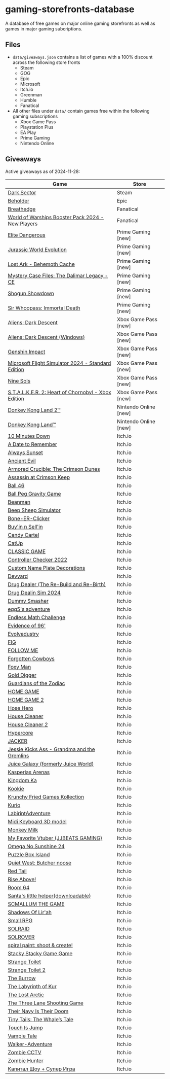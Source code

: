 # gaming-storefronts-database

A database of free games on major online gaming storefronts as well as games in major gaming subcriptions.

## Files

- `data/giveaways.json` contains a list of games with a 100% discount across the following store fronts
  - Steam
  - GOG
  - Epic
  - Microsoft
  - Itch.io
  - Greenman
  - Humble
  - Fanatical
- All other files under `data/` contain games free within the following gaming subscriptions
  - Xbox Game Pass
  - Playstation Plus
  - EA Play
  - Prime Gaming
  - Nintendo Online

## Giveaways

Active giveaways as of 2024-11-28:

| Game | Store |
| --- | --- |
| [Dark Sector](https://store.steampowered.com/app/29900/Dark_Sector) | Steam |
| [Beholder](https://store.epicgames.com/en-US/p/beholder-8c3b4c) | Epic |
| [Breathedge](https://www.fanatical.com/en/game/breathedge) | Fanatical |
| [World of Warships Booster Pack 2024 - New Players](https://www.fanatical.com/en/game/world-of-warships-booster-pack-2024-new-players) | Fanatical |
| [Elite Dangerous](https://gaming.amazon.com/elite-dangerous-epic/dp/amzn1.pg.item.26dc4db5-9ad6-4a58-bd73-276adf5411bb?ref_=SM_EliteDangerous_S01_FGWP_CRWN) | Prime Gaming [new] |
| [Jurassic World Evolution](https://gaming.amazon.com/jurassic-world-evolution-epic/dp/amzn1.pg.item.140fad39-9af7-4c9c-bba1-a6d4a4b83d99?ref_=SM_JurassicWorldEvolution_S01_FGWP_CRWN) | Prime Gaming [new] |
| [Lost Ark - Behemoth Cache](https://gaming.amazon.com/behemoth-cache/dp/amzn1.pg.item.42a38ed1-ecdf-435f-940e-41948575de79?ref_=SM_LostArk_S03_D03_CRWN) | Prime Gaming [new] |
| [Mystery Case Files: The Dalimar Legacy - CE](https://gaming.amazon.com/mystery-case-files-the-dalimar-legacy-ce-aga/dp/amzn1.pg.item.1683372f-d154-479e-85b9-47f1430ac849?ref_=SM_MysteryCaseFilesTheDalimarLegacyCE_S01_FGWP_CRWN) | Prime Gaming [new] |
| [Shogun Showdown](https://gaming.amazon.com/shogun-showdown-gog/dp/amzn1.pg.item.c3a4b220-2762-416d-ae9c-e849044cc918?ref_=SM_ShogunShowdown_S01_FGWP_CRWN) | Prime Gaming [new] |
| [Sir Whoopass: Immortal Death](https://gaming.amazon.com/sir-whoopass-immortal-death-gog/dp/amzn1.pg.item.e6dbfe9b-01d8-4b6e-b804-e35656e9d143?ref_=SM_SirWhoopassImmortalDeath_S01_FGWP_CRWN) | Prime Gaming [new] |
| [Aliens: Dark Descent](https://www.xbox.com/en-en/games/store/-/9MX7DMHK13SC) | Xbox Game Pass [new] |
| [Aliens: Dark Descent (Windows)](https://www.xbox.com/en-en/games/store/-/9N1M64W9XZQ7) | Xbox Game Pass [new] |
| [Genshin Impact](https://www.xbox.com/en-en/games/store/-/9N7TFFRRZCC9) | Xbox Game Pass [new] |
| [Microsoft Flight Simulator 2024 - Standard Edition](https://www.xbox.com/en-en/games/store/-/9P2VGCTBMM52) | Xbox Game Pass [new] |
| [Nine Sols](https://www.xbox.com/en-en/games/store/-/9N3LGKGF3CC2) | Xbox Game Pass [new] |
| [S.T.A.L.K.E.R. 2: Heart of Chornobyl - Xbox Edition](https://www.xbox.com/en-en/games/store/-/9P7ZBF3S7PSS) | Xbox Game Pass [new] |
| [Donkey Kong Land 2™](https://www.nintendo.com/us/switch/online/nintendo-switch-online/classic-games/) | Nintendo Online [new] |
| [Donkey Kong Land™](https://www.nintendo.com/us/switch/online/nintendo-switch-online/classic-games/) | Nintendo Online [new] |
| [10 Minutes Down](https://anoverthinker.itch.io/10minutesdown) | Itch.io |
| [A Date to Remember](https://jjbeats99.itch.io/a-date-to-remember) | Itch.io |
| [Always Sunset](https://kombuchaman.itch.io/always-sunset) | Itch.io |
| [Ancient Evil](https://musialkov.itch.io/ancient-evil) | Itch.io |
| [Armored Crucible: The Crimson Dunes](https://fontty.itch.io/ac-tcd) | Itch.io |
| [Assassin at Crimson Keep](https://shadowglass.itch.io/assassin-at-crimson-keep) | Itch.io |
| [Ball 46](https://yahay-games.itch.io/ball-46) | Itch.io |
| [Ball Peg Gravity Game](https://b-render.itch.io/ball-peg-gravity-game) | Itch.io |
| [Beanman](https://archimedean-gaming.itch.io/beanman) | Itch.io |
| [Beep Sheep Simulator](https://osamamsa123.itch.io/beep-sheep-simulator) | Itch.io |
| [Bone-ER-Clicker](https://b-render.itch.io/bone-clicker) | Itch.io |
| [Buy'in n Sell'in](https://b-render.itch.io/buyin-n-sellin) | Itch.io |
| [Candy Cartel](https://b-render.itch.io/candy-cartel) | Itch.io |
| [CatUp](https://dazaizer0.itch.io/catup) | Itch.io |
| [CLASSIC GAME](https://iamqqqqqqq.itch.io/classicgame) | Itch.io |
| [Controller Checker 2022](https://b-render.itch.io/controller-checker) | Itch.io |
| [Custom Name Plate Decorations](https://b-render.itch.io/custom-name-plate-decorations) | Itch.io |
| [Devyard](https://thethil.itch.io/devyard) | Itch.io |
| [Drug Dealer (The Re-Build and Re-Birth)](https://b-render.itch.io/drug-dealer) | Itch.io |
| [Drug Dealin Sim 2024](https://b-render.itch.io/drug-dealin-simulator-2024) | Itch.io |
| [Dummy Smasher](https://b-render.itch.io/dummy-smasher) | Itch.io |
| [egg5's adventure](https://egg12345.itch.io/egg5s-adventure) | Itch.io |
| [Endless Math Challenge](https://notritter.itch.io/endless-math-challenge) | Itch.io |
| [Evidence of 96'](https://teammelon.itch.io/evidence-of-96) | Itch.io |
| [Evolvedustry](https://evolvedustry.itch.io/evolvedustry) | Itch.io |
| [FIG](https://daiconv.itch.io/fig) | Itch.io |
| [FOLLOW ME](https://night3hhhhh.itch.io/follow-me) | Itch.io |
| [Forgotten Cowboys](https://musialkov.itch.io/forgotten-cobwoys) | Itch.io |
| [Foxy Man](https://al7ussain.itch.io/foxy-man) | Itch.io |
| [Gold Digger](https://b-render.itch.io/gold-digger) | Itch.io |
| [Guardians of the Zodiac](https://evans018creations.itch.io/guardians-of-the-zodiac) | Itch.io |
| [HOME GAME](https://iamqqqqqqq.itch.io/homegame) | Itch.io |
| [HOME GAME 2](https://iamqqqqqqq.itch.io/homegame2) | Itch.io |
| [Hose Hero](https://mr-ying.itch.io/hosehero) | Itch.io |
| [House Cleaner](https://al7ussain.itch.io/housecleaner) | Itch.io |
| [House Cleaner 2](https://al7ussain.itch.io/house-cleaner-2) | Itch.io |
| [Hypercore](https://hyperforg.itch.io/hypercore) | Itch.io |
| [JACKER](https://ry2110.itch.io/jacker) | Itch.io |
| [Jessie Kicks Ass - Grandma and the Gremlins](https://hrtz.itch.io/jessie1) | Itch.io |
| [Juice Galaxy (formerly Juice World)](https://fishlicka.itch.io/juice-galaxy) | Itch.io |
| [Kasperias Arenas](https://kasperv.itch.io/kasperias-arenas) | Itch.io |
| [Kingdom Ka](https://carrotcakestudio.itch.io/kingdomka) | Itch.io |
| [Kookie](https://jjbeats99.itch.io/kookie) | Itch.io |
| [Krunchy Fried Games Kollection](https://krunchyfriedgames.itch.io/krunchy-fried-games-kollection) | Itch.io |
| [Kurio](https://kuriokingdom.itch.io/kurio) | Itch.io |
| [LabirintAdventure](https://infdevteam.itch.io/labirintadventure) | Itch.io |
| [Midi Keyboard 3D model](https://b-render.itch.io/midi-keyboard) | Itch.io |
| [Monkey Milk](https://snobunni.itch.io/monkey-milk) | Itch.io |
| [My Favorite Vtuber (JJBEATS GAMING)](https://jjbeats99.itch.io/jjbeats-gaming) | Itch.io |
| [Omega No Sunshine 24](https://galoxyum.itch.io/ons24) | Itch.io |
| [Puzzle Box Island](https://puzzle-box-island.itch.io/puzzle-box-island) | Itch.io |
| [Quiet West: Butcher noose](https://squidsquadpapi.itch.io/quiet-west-butcher-noose) | Itch.io |
| [Red Tail](https://musialkov.itch.io/redtail) | Itch.io |
| [Rise Above!](https://alessandro06-0.itch.io/rise-above) | Itch.io |
| [Room 64](https://kazueuwu.itch.io/room-64) | Itch.io |
| [Santa's little helper(downloadable)](https://michelegalbiati.itch.io/santas-little-helperdownloadable) | Itch.io |
| [SCMALLUM THE GAME](https://egg12345.itch.io/scmallum-the-game) | Itch.io |
| [Shadows Of Lir'ah](https://moonkey-lab.itch.io/shadows-of-lirah) | Itch.io |
| [Small RPG](https://b-render.itch.io/small-rpg) | Itch.io |
| [SOLRAID](https://projectyaarj.itch.io/solraid) | Itch.io |
| [SOLROVER](https://projectyaarj.itch.io/solrover) | Itch.io |
| [spiral paint: shoot & create!](https://mohamadalatal.itch.io/spiral-paint-shoot-create) | Itch.io |
| [Stacky Stacky Game Game](https://b-render.itch.io/clicky-clicky-game-game) | Itch.io |
| [Strange Toilet](https://thethil.itch.io/strange-toilet) | Itch.io |
| [Strange Toilet 2](https://thethil.itch.io/strange-toilet-2) | Itch.io |
| [The Burrow](https://saladin786.itch.io/the-burrow) | Itch.io |
| [The Labyrinth of Kur](https://fontty.itch.io/kur) | Itch.io |
| [The Lost Arctic](https://puzzle-box-island.itch.io/the-lost-arctic) | Itch.io |
| [The Three Lane Shooting Game](https://b-render.itch.io/threelane) | Itch.io |
| [Their Navy Is Their Doom](https://pressfstudio.itch.io/their-navy-is-their-doom) | Itch.io |
| [Tiny Tails: The Whale’s Tale](https://al7ussain.itch.io/whale-game) | Itch.io |
| [Touch Is Jump](https://tawusgames.itch.io/touchisjump) | Itch.io |
| [Vampie Tale](https://ozaki-studio.itch.io/vampie-tale) | Itch.io |
| [Walker-Adventure](https://kish-mish1.itch.io/walker-adventure) | Itch.io |
| [Zombie CCTV](https://algoca155.itch.io/zombie-cctv) | Itch.io |
| [Zombie Hunter](https://al7ussain.itch.io/zombie-hunter) | Itch.io |
| [Капитал Шоу + Супер Игра](https://existical.itch.io/capitalshow) | Itch.io |

